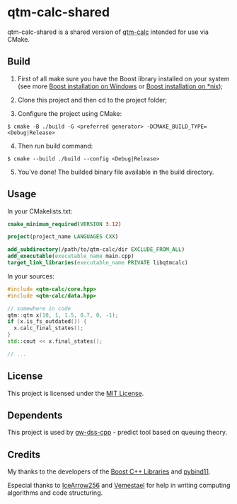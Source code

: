 # qtm-calc-shared

qtm-calc-shared is a shared version of [qtm-calc](https://github.com/andinoriel/qtm-calc) intended for use via CMake.

## Build

1. First of all make sure you have the Boost library installed on your system (see more [Boost installation on Windows](https://www.boost.org/doc/libs/1_75_0/more/getting_started/windows.html) or [Boost installation on *nix](https://www.boost.org/doc/libs/1_75_0/more/getting_started/unix-variants.html));

2. Clone this project and then cd to the project folder;

3. Configure the project using CMake:
```
$ cmake -B ./build -G <preferred generator> -DCMAKE_BUILD_TYPE=<Debug|Release>
```

4. Then run build command:
```
$ cmake --build ./build --config <Debug|Release>
```

5. You've done! The builded binary file available in the build directory.

## Usage

In your CMakelists.txt:
```cmake
cmake_minimum_required(VERSION 3.12)

project(project_name LANGUAGES CXX)

add_subdirectory(/path/to/qtm-calc/dir EXCLUDE_FROM_ALL)
add_executable(executable_name main.cpp)
target_link_libraries(executable_name PRIVATE libqtmcalc)
```

In your sources:
```cpp
#include <qtm-calc/core.hpp>
#include <qtm-calc/data.hpp>

// somewhere in code
qtm::qtm x(10, 1, 1.5, 0.7, 0, -1);
if (x.is_fs_outdated()) {
  x.calc_final_states();
}
std::cout << x.final_states();

// ...
```

## License

This project is licensed under the [MIT License](LICENSE).

## Dependents

This project is used by [gw-dss-cpp](https://github.com/Vemestael/gw-dss-cpp/) - predict tool based on queuing theory.

## Credits

My thanks to the developers of the [Boost C++ Libraries](https://www.boost.org/) and [pybind11](https://github.com/pybind/pybind11).

Especial thanks to [IceArrow256](https://github.com/IceArrow256) and [Vemestael](https://github.com/Vemestael) for help in writing computing algorithms and code structuring.
